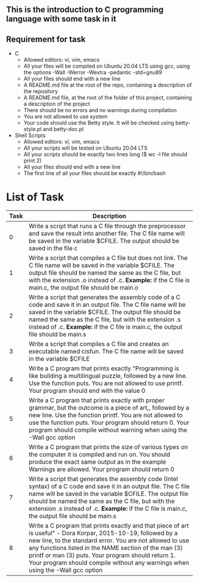 ## This is the introduction to C programming language with some task in it
## Requirement for task
- C
  - Allowed editors: vi, vim, emacs
  - All your files will be compiled on Ubuntu 20.04 LTS using gcc, using the options -Wall -Werror -Wextra -pedantic -std=gnu89
  - All your files should end with a new line
  - A README.md file at the root of the repo, containing a description of the repository
  - A README.md file, at the root of the folder of this project, containing a description of the project
  - There should be no errors and no warnings during compilation
  - You are not allowed to use system
  - Your code should use the Betty style. It will be checked using betty-style.pl and betty-doc.pl
- Shell Scripts
  - Allowed editors: vi, vim, emacs
  - All your scripts will be tested on Ubuntu 20.04 LTS
  - All your scripts should be exactly two lines long ($ wc -l file should print 2)
  - All your files should end with a new line
  - The first line of all your files should be exactly #!/bin/bash
# List of Task
|Task| Description|
|---|---|
|0|Write a script that runs a C file through the preprocessor and save the result into another file. The C file name will be saved in the variable $CFILE. The output should be saved in the file c|
|1|Write a script that compiles a C file but does not link. The C file name will be saved in the variable $CFILE. The output file should be named the same as the C file, but with the extension .o instead of .c. **Example:** if the C file is main.c, the output file should be main.o|
|2|Write a script that generates the assembly code of a C code and save it in an output file. The C file name will be saved in the variable $CFILE. The output file should be named the same as the C file, but with the extension .s instead of .c. **Example:** if the C file is main.c, the output file should be main.s|
|3|Write a script that compiles a C file and creates an executable named cisfun. The C file name will be saved in the variable $CFILE|
|4|Write a C program that prints exactly "Programming is like building a multilingual puzzle, followed by a new line. Use the function puts. You are not allowed to use printf. Your program should end with the value 0|
|5|Write a C program that prints exactly with proper grammar, but the outcome is a piece of art,, followed by a new line. Use the function printf. You are not allowed to use the function puts. Your program should return 0. Your program should compile without warning when using the -Wall gcc option|
|6|Write a C program that prints the size of various types on the computer it is compiled and run on. You should produce the exact same output as in the example Warnings are allowed. Your program should return 0
|7|Write a script that generates the assembly code (Intel syntax) of a C code and save it in an output file. The C file name will be saved in the variable $CFILE. The output file should be named the same as the C file, but with the extension .s instead of .c. **Example:** if the C file is main.c, the output file should be main.s|
|8|Write a C program that prints exactly and that piece of art is useful" - Dora Korpar, 2015-10-19, followed by a new line, to the standard error. You are not allowed to use any functions listed in the NAME section of the man (3) printf or man (3) puts. Your program should return 1. Your program should compile without any warnings when using the -Wall gcc option|
